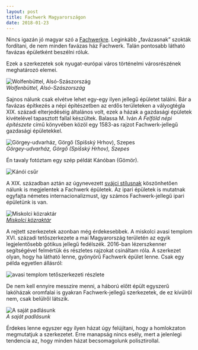 ```yaml
---
layout: post
title: Fachwerk Magyarországon
date: 2018-01-23
---
```

Nincs igazán jó magyar szó a [Fachwerkre](https://en.wikipedia.org/wiki/Timber_framing#German_tradition_(Fachwerkhäuser)). Leginkább „favázasnak” szokták fordítani, de nem minden favázas ház Fachwerk. Talán pontosabb látható favázas épületként beszélni róluk.

Ezek a szerkezetek sok nyugat-európai város történelmi városrészének meghatározó elemei.

![Wolfenbüttel, Alsó-Szászország](https://www.dropbox.com/s/qlro0px4o86xz3m/Wolfenb%C3%BCttel%202011.08.05.%2018-56.JPG?raw=1)  
*Wolfenbüttel, Alsó-Szászország*

Sajnos nálunk csak elvétve lehet egy-egy ilyen jellegű épületet találni. Bár a favázas építkezés a népi építészetben az erdős területeken a vályogtégla XIX. századi elterjedéséig általános volt, ezek a házak a gazdasági épületek kivételével tapasztott fallal készültek. Balassa M. Iván *A Felföld népi építészete* című könyvében közöl egy 1583-as rajzot Fachwerk-jellegű gazdasági épületekkel.

![Görgey-udvarház, Görgő (Spišský Hrhov), Szepes](https://www.dropbox.com/s/kjn5rqq8b50lszd/Gorgo.jpg?raw=1)  
*Görgey-udvarház, Görgő (Spišský Hrhov), Szepes*

Én tavaly fotóztam egy szép példát Kánóban (Gömör).

![Kánói csűr](https://www.dropbox.com/s/07h4cguqscls21l/Kano.jpeg?raw=1)

A XIX. században aztán az úgynevezett [svájci stílusnak](http://utanamsracok.blogspot.hu/2013/12/zakopane-vagy-svajc-bereczki-zoltan.html) köszönhetően nálunk is megjelentek a Fachwerk épületek. Az ipari épületek is mutatnak egyfajta németes internacionalizmust, így számos Fachwerk-jellegű ipari épületünk is van.

![Miskolci közraktár](https://www.dropbox.com/s/qds559kiz9ifpe5/DSCF2058.JPG?raw=1)  
[*Miskolci közraktár*](http://miskolcblog.blogspot.hu/2011/02/kozraktarak.html)

A rejtett szerkezetek azonban még érdekesebbek. A miskolci avasi templom XVI. századi tetőszerkezete a mai Magyarország területén az egyik legjelentősebb gótikus jellegű fedélszék. 2016-ban lézerszkenner segítségével felmértük és részletes rajzokat csináltam róla. A szerkezet olyan, hogy ha látható lenne, gyönyörű Fachwerk épület lenne. Csak egy példa egyetlen állásról:

![avasi templom tetőszerkezeti részlete](https://www.dropbox.com/s/dwje76d4pp7gx03/km.jpg?raw=1)

De nem kell ennyire messzire menni, a háború előtt épült egyszerű lakóházak oromfalai is gyakran Fachwerk-jellegű szerkezetek, de ez kívülről nem, csak belülről látszik.

![A saját padlásunk](https://www.dropbox.com/s/s7ejr1cju663t4t/padlas.jpg?raw=1)  
*A saját padlásunk*

Érdekes lenne egyszer egy ilyen házat úgy felújítani, hogy a homlokzaton megmutatjuk a szerkezetet. Erre manapság nincs esély, mert a jelenlegi tendencia az, hogy minden házat becsomagolunk polisztirollal.
